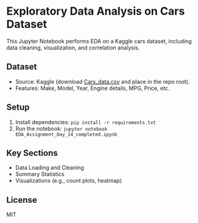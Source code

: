 # Exploratory Data Analysis on Cars Dataset

This Jupyter Notebook performs EDA on a Kaggle cars dataset, including data cleaning, visualization, and correlation analysis.

## Dataset
- Source: Kaggle (download [Cars_data.csv](https://www.kaggle.com/datasets/... ) and place in the repo root).
- Features: Make, Model, Year, Engine details, MPG, Price, etc.

## Setup
1. Install dependencies: `pip install -r requirements.txt`
2. Run the notebook: `jupyter notebook EDA_Assignment_Day_14_completed.ipynb`

## Key Sections
- Data Loading and Cleaning
- Summary Statistics
- Visualizations (e.g., count plots, heatmap)

## License
MIT
